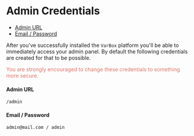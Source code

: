 # Admin Credentials

- [Admin URL](#admin-url)
- [Email / Password](#email-password)

After you've successfully installed the `VarBox` platform you'll be able to immediately access your admin panel. 
By default the following credentials are created for that to be possible.

<p style="color: #DD7467;">You are strongly encouraged to change these credentials to something more secure.</p>

<a name="credentials"></a>
#### Admin URL

```
/admin
```

<a name="email-password"></a>
#### Email / Password

```
admin@mail.com / admin
```

